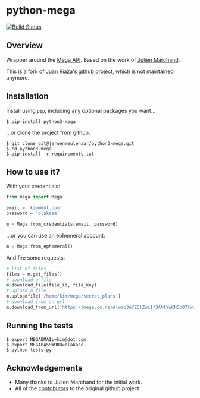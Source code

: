 # python-mega

[![Build Status](https://travis-ci.org/jeroenmeulenaar/python3-mega.png?branch=master)](https://travis-ci.org/jeroenmeulenaar/python3-mega)

## Overview

Wrapper around the [Mega API](https://mega.co.nz/#developers). Based on the work of [Julien Marchand](http://julien-marchand.fr/blog/using-mega-api-with-python-examples/).

This is a fork of [Juan Riaza's github project](https://github.com/juanriaza/python-mega), which is not maintained anymore.

## Installation

Install using `pip`, including any optional packages you want...
	
	$ pip install python3-mega

...or clone the project from github.

    $ git clone git@jeroenmeulenaar/python3-mega.git
    $ cd python3-mega
    $ pip install -r requirements.txt

## How to use it?

With your credentials:

```python
from mega import Mega

email = 'kim@dot.com'
password = 'olakase'

m = Mega.from_credentials(email, password)
```

…or you can use an ephemeral account:

```python
m = Mega.from_ephemeral()
```

And fire some requests:

```python
# list of files
files = m.get_files()
# download a file
m.download_file(file_id, file_key)
# upload a file
m.uploadfile('/home/kim/mega/secret_plans')
# download from an url
m.download_from_url('https://mega.co.nz/#!wYo3AYZC!Zwi1f3ANtYwKNOc07fwuN1enOoRj4CreFouuGqi4D6Y')
```

## Running the tests

    $ export MEGAEMAIL=kim@dot.com
    $ export MEGAPASSWORD=olakase
    $ python tests.py

## Acknowledgements

- Many thanks to Julien Marchand for the initial work.
- All of the [contributors](https://github.com/juanriaza/python-mega/blob/master/CONTRIBUTORS.md) to the original github project

